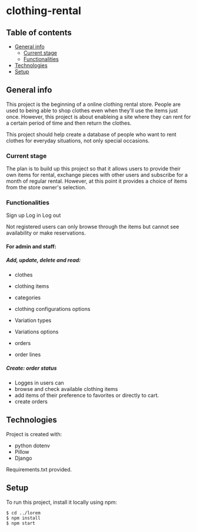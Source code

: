 # clothing-rental

## Table of contents
* [General info](#general-info)
  * [Current stage](###current-stage)
  * [Functionalities](###Functionalities)
* [Technologies](#technologies)
* [Setup](#setup)

## General info
This project is the beginning of a online clothing rental store. People are used to being able to shop clothes even when they'll use the items just once.
However, this project is about enableing a site where they can rent for a certain period of time and then return the clothes.

This project should help create a database of people who want to rent clothes for everyday situations, not only special occasions.

### Current stage

The plan is to build up this project so that it allows users to provide their own items for rental, exchange pieces with other users and subscribe for a month of regular rental.
However, at this point it provides a choice of items from the store owner's selection.
	
### Functionalities

Sign up
Log in
Log out

Not registered users can only browse through the items but cannot see availability or make reservations.

#### For admin and staff: 

##### Add, update, delete and read:
* clothes
* clothing items
* categories
* clothing configurations options
* Variation types
* Variations options

* orders
* order lines 

##### Create: order status

* Logges in users can
* browse and check available clothing items
* add items of their preference to favorites or directly to cart. 
* create orders

## Technologies
Project is created with:
* python dotenv
* Pillow
* Django

Requirements.txt provided.
	
## Setup
To run this project, install it locally using npm:

```
$ cd ../lorem
$ npm install
$ npm start
```